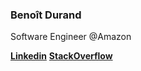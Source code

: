 ### Benoît Durand

Software Engineer @Amazon

[**Linkedin**](https://linkedin.com/in/benoît-durand/)
[**StackOverflow**](https://stackoverflow.com/users/8044800/bdurand)
